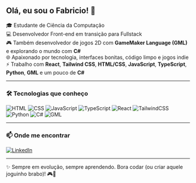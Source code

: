 ## Olá, eu sou o Fabricio! 👋

🎓 Estudante de Ciência da Computação  
💻 Desenvolvedor Front-end em transição para Fullstack  
🎮 Também desenvolvedor de jogos 2D com **GameMaker Language (GML)** e explorando o mundo com **C#**  
🌐 Apaixonado por tecnologia, interfaces bonitas, código limpo e jogos indie  
⚡ Trabalho com **React**, **Tailwind CSS**, **HTML/CSS**, **JavaScript**, **TypeScript**, **Python**, **GML** e um pouco de **C#**

---

### 🛠️ Tecnologias que conheço

![HTML](https://img.shields.io/badge/HTML5-E34F26?style=for-the-badge&logo=html5&logoColor=white)
![CSS](https://img.shields.io/badge/CSS3-1572B6?style=for-the-badge&logo=css3&logoColor=white)
![JavaScript](https://img.shields.io/badge/JavaScript-F7DF1E?style=for-the-badge&logo=javascript&logoColor=black)
![TypeScript](https://img.shields.io/badge/TypeScript-007ACC?style=for-the-badge&logo=typescript&logoColor=white)
![React](https://img.shields.io/badge/React-20232A?style=for-the-badge&logo=react&logoColor=61DAFB)
![TailwindCSS](https://img.shields.io/badge/Tailwind_CSS-38B2AC?style=for-the-badge&logo=tailwind-css&logoColor=white)
![Python](https://img.shields.io/badge/Python-3776AB?style=for-the-badge&logo=python&logoColor=white)
![C#](https://img.shields.io/badge/C%23-68217A?style=for-the-badge&logo=c-sharp&logoColor=white)
![GML](https://img.shields.io/badge/GML-FF6F00?style=for-the-badge&logo=gamemaker&logoColor=white)

---

### 📫 Onde me encontrar

[![LinkedIn](https://img.shields.io/badge/LinkedIn-blue?style=for-the-badge&logo=linkedin&logoColor=white)](https://www.linkedin.com/in/fabr%C3%ADcio-batista2005/)

---

✨ Sempre em evolução, sempre aprendendo. Bora codar (ou criar aquele joguinho brabo)! 🎮🚀
